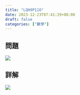 ```yaml
---
title: "LQH9P11O"
date: 2023-12-23T07:41:29+08:00
draft: false
categories: ["數學"]
---
```

<!--more-->

## 問題
<img src="/posts/solution/LQH9P11O-q.png">

## 詳解
<img src="/posts/solution/LQH9P11O-sol.png">

